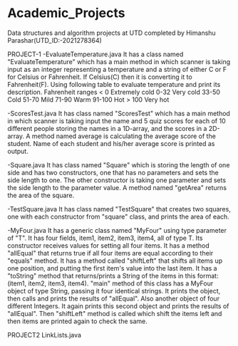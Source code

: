 # Academic_Projects
Data structures and algorithm projects at UTD completed by Himanshu Parashar(UTD_ID:-2021278364)

PROJECT-1
-EvaluateTemperature.java
It has a class named "EvaluateTemperature" which has a main method in which scanner is taking input as an integer representing a temperature and a string of either C or F for Celsius or Fahrenheit. If Celsius(C) then it is converting it to Fahrenheit(F). Using following table to evaluate temperature and print its description.
    Fahrenheit ranges
     < 0   Extremely cold
    0-32   Very cold
    33-50  Cold
    51-70  Mild
    71-90  Warm
    91-100 Hot
    > 100  Very hot

-ScoresTest.java
It has class named "ScoresTest" which has a main method in which scanner is taking input the name and 5 quiz scores for each of 10 different people storing the names in a 1D-array, and the scores in a 2D-array. A method named average is calculating the average score of the student. Name of each student and his/her average score is printed as output.

-Square.java
It has class named "Square" which is storing the length of one side and has two constructors, one that has no parameters and sets the side length to one. The other constructor is taking one parameter and sets the side length to the parameter value. A method named "getArea" returns the area of the square.

-TestSquare.java
It has class named "TestSquare" that creates two squares, one with each constructor from "square" class, and prints the area of each.

-MyFour.java
It has a generic class named "MyFour" using type parameter of "T". It has four fields, item1, item2, item3, item4, all of type T. Its constructor receives values for setting all four items. It has a method "allEqual" that returns true if all four items are equal according to their "equals" method. It has a method called "shiftLeft" that shifts all items up one position, and putting the first item's value into the last item. It has a "toString" method that returns/prints a String of the items in this format: (item1, item2, item3, item4).
"main" method of this class has a MyFour object of type String, passing it four identical strings. It prints the object, then calls and prints the results of "allEqual". Also another object of four different Integers. It again prints this second object and prints the results of "allEqual".  Then "shiftLeft" method is called which shift the items left and then items are printed again to check the same.


PROJECT2
LinkLists.java

